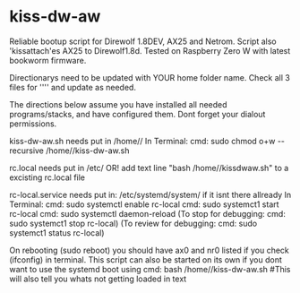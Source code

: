 # kiss-dw-aw
Reliable bootup script for Direwolf 1.8DEV, AX25 and Netrom.
Script also 'kissattach'es AX25 to Direwolf1.8d.
Tested on Raspberry Zero W with latest bookworm firmware. 

Directionarys need to be updated with YOUR home folder name. 
Check all 3 files for ''<YOURFOLDER>'' and update as needed. 

The directions below assume you have installed all needed programs/stacks,
and have configured them. Dont forget your dialout permissions.

kiss-dw-aw.sh needs put in /home/<YOURFILE>/
  In Terminal:
  cmd: sudo chmod o+w --recursive /home/<YOURFILE>/kiss-dw-aw.sh
  
rc.local needs put in /etc/
OR!
add text line "bash /home/<YOURFOLDER>/kissdwaw.sh" to a excisting rc.local file

rc-local.service needs put in: /etc/systemd/system/ if it isnt there allready
  In Terminal:
  cmd: sudo systemctl enable rc-local
  cmd: sudo systemct1 start rc-local
  cmd: sudo systemctl daemon-reload
        (To stop for debugging: cmd: sudo systemct1 stop rc-local)
        (To review for debugging: cmd: sudo systemct1 status rc-local)
        
On rebooting (sudo reboot) you should have ax0 and nr0 listed if you check (ifconfig) in terminal.
This script can also be started on its own if you dont want to use the systemd boot using
  cmd: bash /home/<YOURFILE>/kiss-dw-aw.sh #This will also tell you whats not getting loaded in text
  
